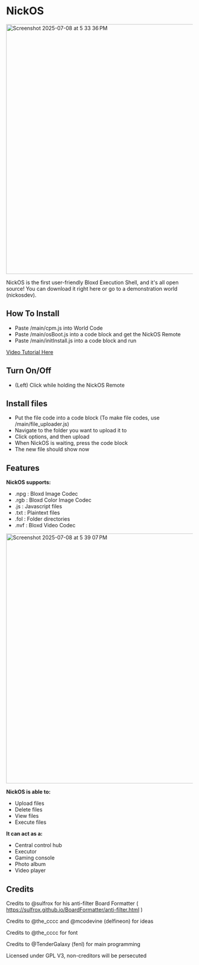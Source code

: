 # NickOS
<img width="674" alt="Screenshot 2025-07-08 at 5 33 36 PM" src="https://github.com/user-attachments/assets/378262ec-4598-4ab7-a1e9-ecf69270b8d1" />

NickOS is the first user-friendly Bloxd Execution Shell, and it's all open source! You can download it right here or go to a demonstration world (nickosdev). 

## How To Install
- Paste /main/cpm.js into World Code
- Paste /main/osBoot.js into a code block and get the NickOS Remote
- Paste /main/initInstall.js into a code block and run

[Video Tutorial Here](https://drive.google.com/file/d/15dk5BqaMq3qKRvLXapU9YWnlrRgrFaEs/view?usp=sharing)


## Turn On/Off
- (Left) Click while holding the NickOS Remote

## Install files
- Put the file code into a code block (To make file codes, use /main/file_uploader.js)
- Navigate to the folder you want to upload it to
- Click options, and then upload
- When NickOS is waiting, press the code block
- The new file should show now

## Features
**NickOS supports:**
- .npg : Bloxd Image Codec
- .rgb : Bloxd Color Image Codec
- .js  : Javascript files
- .txt : Plaintext files
- .fol : Folder directories
- .nvf : Bloxd Video Codec
<img width="674" alt="Screenshot 2025-07-08 at 5 39 07 PM" src="https://github.com/user-attachments/assets/d6dee8b3-1caa-4a0c-8d8c-4c4286eb3b3b" />

**NickOS is able to:**
- Upload files
- Delete files
- View files
- Execute files

**It can act as a:**
- Central control hub
- Executor
- Gaming console
- Photo album
- Video player



## Credits

Credits to @sulfrox for his anti-filter Board Formatter ( https://sulfrox.github.io/BoardFormatter/anti-filter.html )

Credits to @the_cccc and @mcodevine (delfineon) for ideas

Credits to @the_cccc for font

Credits to @TenderGalaxy (fenl) for main programming

Licensed under GPL V3, non-creditors will be persecuted
